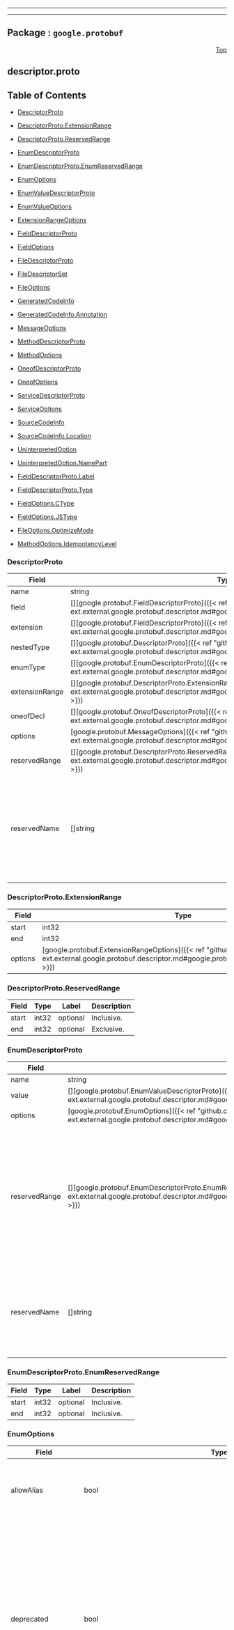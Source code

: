 
---

---

## Package : `google.protobuf`



<a name="top"></a>

<a name="API Reference for descriptor.proto"></a>
<p align="right"><a href="#top">Top</a></p>

## descriptor.proto


## Table of Contents
  - [DescriptorProto](#google.protobuf.DescriptorProto)
  - [DescriptorProto.ExtensionRange](#google.protobuf.DescriptorProto.ExtensionRange)
  - [DescriptorProto.ReservedRange](#google.protobuf.DescriptorProto.ReservedRange)
  - [EnumDescriptorProto](#google.protobuf.EnumDescriptorProto)
  - [EnumDescriptorProto.EnumReservedRange](#google.protobuf.EnumDescriptorProto.EnumReservedRange)
  - [EnumOptions](#google.protobuf.EnumOptions)
  - [EnumValueDescriptorProto](#google.protobuf.EnumValueDescriptorProto)
  - [EnumValueOptions](#google.protobuf.EnumValueOptions)
  - [ExtensionRangeOptions](#google.protobuf.ExtensionRangeOptions)
  - [FieldDescriptorProto](#google.protobuf.FieldDescriptorProto)
  - [FieldOptions](#google.protobuf.FieldOptions)
  - [FileDescriptorProto](#google.protobuf.FileDescriptorProto)
  - [FileDescriptorSet](#google.protobuf.FileDescriptorSet)
  - [FileOptions](#google.protobuf.FileOptions)
  - [GeneratedCodeInfo](#google.protobuf.GeneratedCodeInfo)
  - [GeneratedCodeInfo.Annotation](#google.protobuf.GeneratedCodeInfo.Annotation)
  - [MessageOptions](#google.protobuf.MessageOptions)
  - [MethodDescriptorProto](#google.protobuf.MethodDescriptorProto)
  - [MethodOptions](#google.protobuf.MethodOptions)
  - [OneofDescriptorProto](#google.protobuf.OneofDescriptorProto)
  - [OneofOptions](#google.protobuf.OneofOptions)
  - [ServiceDescriptorProto](#google.protobuf.ServiceDescriptorProto)
  - [ServiceOptions](#google.protobuf.ServiceOptions)
  - [SourceCodeInfo](#google.protobuf.SourceCodeInfo)
  - [SourceCodeInfo.Location](#google.protobuf.SourceCodeInfo.Location)
  - [UninterpretedOption](#google.protobuf.UninterpretedOption)
  - [UninterpretedOption.NamePart](#google.protobuf.UninterpretedOption.NamePart)

  - [FieldDescriptorProto.Label](#google.protobuf.FieldDescriptorProto.Label)
  - [FieldDescriptorProto.Type](#google.protobuf.FieldDescriptorProto.Type)
  - [FieldOptions.CType](#google.protobuf.FieldOptions.CType)
  - [FieldOptions.JSType](#google.protobuf.FieldOptions.JSType)
  - [FileOptions.OptimizeMode](#google.protobuf.FileOptions.OptimizeMode)
  - [MethodOptions.IdempotencyLevel](#google.protobuf.MethodOptions.IdempotencyLevel)






<a name="google.protobuf.DescriptorProto"></a>

### DescriptorProto



| Field | Type | Label | Description |
| ----- | ---- | ----- | ----------- |
| name | string | optional |  |
  | field | [][google.protobuf.FieldDescriptorProto]({{< ref "github.com.solo-io.protoc-gen-ext.external.google.protobuf.descriptor.md#google.protobuf.FieldDescriptorProto" >}}) | repeated |  |
  | extension | [][google.protobuf.FieldDescriptorProto]({{< ref "github.com.solo-io.protoc-gen-ext.external.google.protobuf.descriptor.md#google.protobuf.FieldDescriptorProto" >}}) | repeated |  |
  | nestedType | [][google.protobuf.DescriptorProto]({{< ref "github.com.solo-io.protoc-gen-ext.external.google.protobuf.descriptor.md#google.protobuf.DescriptorProto" >}}) | repeated |  |
  | enumType | [][google.protobuf.EnumDescriptorProto]({{< ref "github.com.solo-io.protoc-gen-ext.external.google.protobuf.descriptor.md#google.protobuf.EnumDescriptorProto" >}}) | repeated |  |
  | extensionRange | [][google.protobuf.DescriptorProto.ExtensionRange]({{< ref "github.com.solo-io.protoc-gen-ext.external.google.protobuf.descriptor.md#google.protobuf.DescriptorProto.ExtensionRange" >}}) | repeated |  |
  | oneofDecl | [][google.protobuf.OneofDescriptorProto]({{< ref "github.com.solo-io.protoc-gen-ext.external.google.protobuf.descriptor.md#google.protobuf.OneofDescriptorProto" >}}) | repeated |  |
  | options | [google.protobuf.MessageOptions]({{< ref "github.com.solo-io.protoc-gen-ext.external.google.protobuf.descriptor.md#google.protobuf.MessageOptions" >}}) | optional |  |
  | reservedRange | [][google.protobuf.DescriptorProto.ReservedRange]({{< ref "github.com.solo-io.protoc-gen-ext.external.google.protobuf.descriptor.md#google.protobuf.DescriptorProto.ReservedRange" >}}) | repeated |  |
  | reservedName | []string | repeated | Reserved field names, which may not be used by fields in the same message. A given name may only be reserved once. |
  





<a name="google.protobuf.DescriptorProto.ExtensionRange"></a>

### DescriptorProto.ExtensionRange



| Field | Type | Label | Description |
| ----- | ---- | ----- | ----------- |
| start | int32 | optional |  |
  | end | int32 | optional |  |
  | options | [google.protobuf.ExtensionRangeOptions]({{< ref "github.com.solo-io.protoc-gen-ext.external.google.protobuf.descriptor.md#google.protobuf.ExtensionRangeOptions" >}}) | optional |  |
  





<a name="google.protobuf.DescriptorProto.ReservedRange"></a>

### DescriptorProto.ReservedRange



| Field | Type | Label | Description |
| ----- | ---- | ----- | ----------- |
| start | int32 | optional | Inclusive. |
  | end | int32 | optional | Exclusive. |
  





<a name="google.protobuf.EnumDescriptorProto"></a>

### EnumDescriptorProto



| Field | Type | Label | Description |
| ----- | ---- | ----- | ----------- |
| name | string | optional |  |
  | value | [][google.protobuf.EnumValueDescriptorProto]({{< ref "github.com.solo-io.protoc-gen-ext.external.google.protobuf.descriptor.md#google.protobuf.EnumValueDescriptorProto" >}}) | repeated |  |
  | options | [google.protobuf.EnumOptions]({{< ref "github.com.solo-io.protoc-gen-ext.external.google.protobuf.descriptor.md#google.protobuf.EnumOptions" >}}) | optional |  |
  | reservedRange | [][google.protobuf.EnumDescriptorProto.EnumReservedRange]({{< ref "github.com.solo-io.protoc-gen-ext.external.google.protobuf.descriptor.md#google.protobuf.EnumDescriptorProto.EnumReservedRange" >}}) | repeated | Range of reserved numeric values. Reserved numeric values may not be used by enum values in the same enum declaration. Reserved ranges may not overlap. |
  | reservedName | []string | repeated | Reserved enum value names, which may not be reused. A given name may only be reserved once. |
  





<a name="google.protobuf.EnumDescriptorProto.EnumReservedRange"></a>

### EnumDescriptorProto.EnumReservedRange



| Field | Type | Label | Description |
| ----- | ---- | ----- | ----------- |
| start | int32 | optional | Inclusive. |
  | end | int32 | optional | Inclusive. |
  





<a name="google.protobuf.EnumOptions"></a>

### EnumOptions



| Field | Type | Label | Description |
| ----- | ---- | ----- | ----------- |
| allowAlias | bool | optional | Set this option to true to allow mapping different tag names to the same value. |
  | deprecated | bool | optional | Is this enum deprecated? Depending on the target platform, this can emit Deprecated annotations for the enum, or it will be completely ignored; in the very least, this is a formalization for deprecating enums. Default: false |
  | uninterpretedOption | [][google.protobuf.UninterpretedOption]({{< ref "github.com.solo-io.protoc-gen-ext.external.google.protobuf.descriptor.md#google.protobuf.UninterpretedOption" >}}) | repeated | The parser stores options it doesn't recognize here. See above. |
  





<a name="google.protobuf.EnumValueDescriptorProto"></a>

### EnumValueDescriptorProto



| Field | Type | Label | Description |
| ----- | ---- | ----- | ----------- |
| name | string | optional |  |
  | number | int32 | optional |  |
  | options | [google.protobuf.EnumValueOptions]({{< ref "github.com.solo-io.protoc-gen-ext.external.google.protobuf.descriptor.md#google.protobuf.EnumValueOptions" >}}) | optional |  |
  





<a name="google.protobuf.EnumValueOptions"></a>

### EnumValueOptions



| Field | Type | Label | Description |
| ----- | ---- | ----- | ----------- |
| deprecated | bool | optional | Is this enum value deprecated? Depending on the target platform, this can emit Deprecated annotations for the enum value, or it will be completely ignored; in the very least, this is a formalization for deprecating enum values. Default: false |
  | uninterpretedOption | [][google.protobuf.UninterpretedOption]({{< ref "github.com.solo-io.protoc-gen-ext.external.google.protobuf.descriptor.md#google.protobuf.UninterpretedOption" >}}) | repeated | The parser stores options it doesn't recognize here. See above. |
  





<a name="google.protobuf.ExtensionRangeOptions"></a>

### ExtensionRangeOptions



| Field | Type | Label | Description |
| ----- | ---- | ----- | ----------- |
| uninterpretedOption | [][google.protobuf.UninterpretedOption]({{< ref "github.com.solo-io.protoc-gen-ext.external.google.protobuf.descriptor.md#google.protobuf.UninterpretedOption" >}}) | repeated | The parser stores options it doesn't recognize here. See above. |
  





<a name="google.protobuf.FieldDescriptorProto"></a>

### FieldDescriptorProto



| Field | Type | Label | Description |
| ----- | ---- | ----- | ----------- |
| name | string | optional |  |
  | number | int32 | optional |  |
  | label | [google.protobuf.FieldDescriptorProto.Label]({{< ref "github.com.solo-io.protoc-gen-ext.external.google.protobuf.descriptor.md#google.protobuf.FieldDescriptorProto.Label" >}}) | optional |  |
  | type | [google.protobuf.FieldDescriptorProto.Type]({{< ref "github.com.solo-io.protoc-gen-ext.external.google.protobuf.descriptor.md#google.protobuf.FieldDescriptorProto.Type" >}}) | optional | If type_name is set, this need not be set.  If both this and type_name are set, this must be one of TYPE_ENUM, TYPE_MESSAGE or TYPE_GROUP. |
  | typeName | string | optional | For message and enum types, this is the name of the type.  If the name starts with a '.', it is fully-qualified.  Otherwise, C++-like scoping rules are used to find the type (i.e. first the nested types within this message are searched, then within the parent, on up to the root namespace). |
  | extendee | string | optional | For extensions, this is the name of the type being extended.  It is resolved in the same manner as type_name. |
  | defaultValue | string | optional | For numeric types, contains the original text representation of the value. For booleans, "true" or "false". For strings, contains the default text contents (not escaped in any way). For bytes, contains the C escaped value.  All bytes >= 128 are escaped. TODO(kenton):  Base-64 encode? |
  | oneofIndex | int32 | optional | If set, gives the index of a oneof in the containing type's oneof_decl list.  This field is a member of that oneof. |
  | jsonName | string | optional | JSON name of this field. The value is set by protocol compiler. If the user has set a "json_name" option on this field, that option's value will be used. Otherwise, it's deduced from the field's name by converting it to camelCase. |
  | options | [google.protobuf.FieldOptions]({{< ref "github.com.solo-io.protoc-gen-ext.external.google.protobuf.descriptor.md#google.protobuf.FieldOptions" >}}) | optional |  |
  





<a name="google.protobuf.FieldOptions"></a>

### FieldOptions



| Field | Type | Label | Description |
| ----- | ---- | ----- | ----------- |
| ctype | [google.protobuf.FieldOptions.CType]({{< ref "github.com.solo-io.protoc-gen-ext.external.google.protobuf.descriptor.md#google.protobuf.FieldOptions.CType" >}}) | optional | The ctype option instructs the C++ code generator to use a different representation of the field than it normally would.  See the specific options below.  This option is not yet implemented in the open source release -- sorry, we'll try to include it in a future version! Default: STRING |
  | packed | bool | optional | The packed option can be enabled for repeated primitive fields to enable a more efficient representation on the wire. Rather than repeatedly writing the tag and type for each element, the entire array is encoded as a single length-delimited blob. In proto3, only explicit setting it to false will avoid using packed encoding. |
  | jstype | [google.protobuf.FieldOptions.JSType]({{< ref "github.com.solo-io.protoc-gen-ext.external.google.protobuf.descriptor.md#google.protobuf.FieldOptions.JSType" >}}) | optional | The jstype option determines the JavaScript type used for values of the field.  The option is permitted only for 64 bit integral and fixed types (int64, uint64, sint64, fixed64, sfixed64).  A field with jstype JS_STRING is represented as JavaScript string, which avoids loss of precision that can happen when a large value is converted to a floating point JavaScript. Specifying JS_NUMBER for the jstype causes the generated JavaScript code to use the JavaScript "number" type.  The behavior of the default option JS_NORMAL is implementation dependent.<br>This option is an enum to permit additional types to be added, e.g. goog.math.Integer. Default: JS_NORMAL |
  | lazy | bool | optional | Should this field be parsed lazily?  Lazy applies only to message-type fields.  It means that when the outer message is initially parsed, the inner message's contents will not be parsed but instead stored in encoded form.  The inner message will actually be parsed when it is first accessed.<br>This is only a hint.  Implementations are free to choose whether to use eager or lazy parsing regardless of the value of this option.  However, setting this option true suggests that the protocol author believes that using lazy parsing on this field is worth the additional bookkeeping overhead typically needed to implement it.<br>This option does not affect the public interface of any generated code; all method signatures remain the same.  Furthermore, thread-safety of the interface is not affected by this option; const methods remain safe to call from multiple threads concurrently, while non-const methods continue to require exclusive access.<br> Note that implementations may choose not to check required fields within a lazy sub-message.  That is, calling IsInitialized() on the outer message may return true even if the inner message has missing required fields. This is necessary because otherwise the inner message would have to be parsed in order to perform the check, defeating the purpose of lazy parsing.  An implementation which chooses not to check required fields must be consistent about it.  That is, for any particular sub-message, the implementation must either *always* check its required fields, or *never* check its required fields, regardless of whether or not the message has been parsed. Default: false |
  | deprecated | bool | optional | Is this field deprecated? Depending on the target platform, this can emit Deprecated annotations for accessors, or it will be completely ignored; in the very least, this is a formalization for deprecating fields. Default: false |
  | weak | bool | optional | For Google-internal migration only. Do not use. Default: false |
  | uninterpretedOption | [][google.protobuf.UninterpretedOption]({{< ref "github.com.solo-io.protoc-gen-ext.external.google.protobuf.descriptor.md#google.protobuf.UninterpretedOption" >}}) | repeated | The parser stores options it doesn't recognize here. See above. |
  





<a name="google.protobuf.FileDescriptorProto"></a>

### FileDescriptorProto



| Field | Type | Label | Description |
| ----- | ---- | ----- | ----------- |
| name | string | optional | file name, relative to root of source tree |
  | package | string | optional | e.g. "foo", "foo.bar", etc. |
  | dependency | []string | repeated | Names of files imported by this file. |
  | publicDependency | []int32 | repeated | Indexes of the public imported files in the dependency list above. |
  | weakDependency | []int32 | repeated | Indexes of the weak imported files in the dependency list. For Google-internal migration only. Do not use. |
  | messageType | [][google.protobuf.DescriptorProto]({{< ref "github.com.solo-io.protoc-gen-ext.external.google.protobuf.descriptor.md#google.protobuf.DescriptorProto" >}}) | repeated | All top-level definitions in this file. |
  | enumType | [][google.protobuf.EnumDescriptorProto]({{< ref "github.com.solo-io.protoc-gen-ext.external.google.protobuf.descriptor.md#google.protobuf.EnumDescriptorProto" >}}) | repeated |  |
  | service | [][google.protobuf.ServiceDescriptorProto]({{< ref "github.com.solo-io.protoc-gen-ext.external.google.protobuf.descriptor.md#google.protobuf.ServiceDescriptorProto" >}}) | repeated |  |
  | extension | [][google.protobuf.FieldDescriptorProto]({{< ref "github.com.solo-io.protoc-gen-ext.external.google.protobuf.descriptor.md#google.protobuf.FieldDescriptorProto" >}}) | repeated |  |
  | options | [google.protobuf.FileOptions]({{< ref "github.com.solo-io.protoc-gen-ext.external.google.protobuf.descriptor.md#google.protobuf.FileOptions" >}}) | optional |  |
  | sourceCodeInfo | [google.protobuf.SourceCodeInfo]({{< ref "github.com.solo-io.protoc-gen-ext.external.google.protobuf.descriptor.md#google.protobuf.SourceCodeInfo" >}}) | optional | This field contains optional information about the original source code. You may safely remove this entire field without harming runtime functionality of the descriptors -- the information is needed only by development tools. |
  | syntax | string | optional | The syntax of the proto file. The supported values are "proto2" and "proto3". |
  





<a name="google.protobuf.FileDescriptorSet"></a>

### FileDescriptorSet



| Field | Type | Label | Description |
| ----- | ---- | ----- | ----------- |
| file | [][google.protobuf.FileDescriptorProto]({{< ref "github.com.solo-io.protoc-gen-ext.external.google.protobuf.descriptor.md#google.protobuf.FileDescriptorProto" >}}) | repeated |  |
  





<a name="google.protobuf.FileOptions"></a>

### FileOptions



| Field | Type | Label | Description |
| ----- | ---- | ----- | ----------- |
| javaPackage | string | optional | Sets the Java package where classes generated from this .proto will be placed.  By default, the proto package is used, but this is often inappropriate because proto packages do not normally start with backwards domain names. |
  | javaOuterClassname | string | optional | If set, all the classes from the .proto file are wrapped in a single outer class with the given name.  This applies to both Proto1 (equivalent to the old "--one_java_file" option) and Proto2 (where a .proto always translates to a single class, but you may want to explicitly choose the class name). |
  | javaMultipleFiles | bool | optional | If set true, then the Java code generator will generate a separate .java file for each top-level message, enum, and service defined in the .proto file.  Thus, these types will *not* be nested inside the outer class named by java_outer_classname.  However, the outer class will still be generated to contain the file's getDescriptor() method as well as any top-level extensions defined in the file. Default: false |
  | javaGenerateEqualsAndHash | bool | optional | This option does nothing. |
  | javaStringCheckUtf8 | bool | optional | If set true, then the Java2 code generator will generate code that throws an exception whenever an attempt is made to assign a non-UTF-8 byte sequence to a string field. Message reflection will do the same. However, an extension field still accepts non-UTF-8 byte sequences. This option has no effect on when used with the lite runtime. Default: false |
  | optimizeFor | [google.protobuf.FileOptions.OptimizeMode]({{< ref "github.com.solo-io.protoc-gen-ext.external.google.protobuf.descriptor.md#google.protobuf.FileOptions.OptimizeMode" >}}) | optional |  Default: SPEED |
  | goPackage | string | optional | Sets the Go package where structs generated from this .proto will be placed. If omitted, the Go package will be derived from the following:   - The basename of the package import path, if provided.   - Otherwise, the package statement in the .proto file, if present.   - Otherwise, the basename of the .proto file, without extension. |
  | ccGenericServices | bool | optional | Should generic services be generated in each language?  "Generic" services are not specific to any particular RPC system.  They are generated by the main code generators in each language (without additional plugins). Generic services were the only kind of service generation supported by early versions of google.protobuf.<br>Generic services are now considered deprecated in favor of using plugins that generate code specific to your particular RPC system.  Therefore, these default to false.  Old code which depends on generic services should explicitly set them to true. Default: false |
  | javaGenericServices | bool | optional |  Default: false |
  | pyGenericServices | bool | optional |  Default: false |
  | phpGenericServices | bool | optional |  Default: false |
  | deprecated | bool | optional | Is this file deprecated? Depending on the target platform, this can emit Deprecated annotations for everything in the file, or it will be completely ignored; in the very least, this is a formalization for deprecating files. Default: false |
  | ccEnableArenas | bool | optional | Enables the use of arenas for the proto messages in this file. This applies only to generated classes for C++. Default: false |
  | objcClassPrefix | string | optional | Sets the objective c class prefix which is prepended to all objective c generated classes from this .proto. There is no default. |
  | csharpNamespace | string | optional | Namespace for generated classes; defaults to the package. |
  | swiftPrefix | string | optional | By default Swift generators will take the proto package and CamelCase it replacing '.' with underscore and use that to prefix the types/symbols defined. When this options is provided, they will use this value instead to prefix the types/symbols defined. |
  | phpClassPrefix | string | optional | Sets the php class prefix which is prepended to all php generated classes from this .proto. Default is empty. |
  | phpNamespace | string | optional | Use this option to change the namespace of php generated classes. Default is empty. When this option is empty, the package name will be used for determining the namespace. |
  | phpMetadataNamespace | string | optional | Use this option to change the namespace of php generated metadata classes. Default is empty. When this option is empty, the proto file name will be used for determining the namespace. |
  | rubyPackage | string | optional | Use this option to change the package of ruby generated classes. Default is empty. When this option is not set, the package name will be used for determining the ruby package. |
  | uninterpretedOption | [][google.protobuf.UninterpretedOption]({{< ref "github.com.solo-io.protoc-gen-ext.external.google.protobuf.descriptor.md#google.protobuf.UninterpretedOption" >}}) | repeated | The parser stores options it doesn't recognize here. See the documentation for the "Options" section above. |
  





<a name="google.protobuf.GeneratedCodeInfo"></a>

### GeneratedCodeInfo



| Field | Type | Label | Description |
| ----- | ---- | ----- | ----------- |
| annotation | [][google.protobuf.GeneratedCodeInfo.Annotation]({{< ref "github.com.solo-io.protoc-gen-ext.external.google.protobuf.descriptor.md#google.protobuf.GeneratedCodeInfo.Annotation" >}}) | repeated | An Annotation connects some span of text in generated code to an element of its generating .proto file. |
  





<a name="google.protobuf.GeneratedCodeInfo.Annotation"></a>

### GeneratedCodeInfo.Annotation



| Field | Type | Label | Description |
| ----- | ---- | ----- | ----------- |
| path | []int32 | repeated | Identifies the element in the original source .proto file. This field is formatted the same as SourceCodeInfo.Location.path. |
  | sourceFile | string | optional | Identifies the filesystem path to the original source .proto. |
  | begin | int32 | optional | Identifies the starting offset in bytes in the generated code that relates to the identified object. |
  | end | int32 | optional | Identifies the ending offset in bytes in the generated code that relates to the identified offset. The end offset should be one past the last relevant byte (so the length of the text = end - begin). |
  





<a name="google.protobuf.MessageOptions"></a>

### MessageOptions



| Field | Type | Label | Description |
| ----- | ---- | ----- | ----------- |
| messageSetWireFormat | bool | optional | Set true to use the old proto1 MessageSet wire format for extensions. This is provided for backwards-compatibility with the MessageSet wire format.  You should not use this for any other reason:  It's less efficient, has fewer features, and is more complicated.<br>The message must be defined exactly as follows:   message Foo {     option message_set_wire_format = true;     extensions 4 to max;   } Note that the message cannot have any defined fields; MessageSets only have extensions.<br>All extensions of your type must be singular messages; e.g. they cannot be int32s, enums, or repeated messages.<br>Because this is an option, the above two restrictions are not enforced by the protocol compiler. Default: false |
  | noStandardDescriptorAccessor | bool | optional | Disables the generation of the standard "descriptor()" accessor, which can conflict with a field of the same name.  This is meant to make migration from proto1 easier; new code should avoid fields named "descriptor". Default: false |
  | deprecated | bool | optional | Is this message deprecated? Depending on the target platform, this can emit Deprecated annotations for the message, or it will be completely ignored; in the very least, this is a formalization for deprecating messages. Default: false |
  | mapEntry | bool | optional | Whether the message is an automatically generated map entry type for the maps field.<br>For maps fields:     map<KeyType, ValueType> map_field = 1; The parsed descriptor looks like:     message MapFieldEntry {         option map_entry = true;         optional KeyType key = 1;         optional ValueType value = 2;     }     repeated MapFieldEntry map_field = 1;<br>Implementations may choose not to generate the map_entry=true message, but use a native map in the target language to hold the keys and values. The reflection APIs in such implementions still need to work as if the field is a repeated message field.<br>NOTE: Do not set the option in .proto files. Always use the maps syntax instead. The option should only be implicitly set by the proto compiler parser. |
  | uninterpretedOption | [][google.protobuf.UninterpretedOption]({{< ref "github.com.solo-io.protoc-gen-ext.external.google.protobuf.descriptor.md#google.protobuf.UninterpretedOption" >}}) | repeated | The parser stores options it doesn't recognize here. See above. |
  





<a name="google.protobuf.MethodDescriptorProto"></a>

### MethodDescriptorProto



| Field | Type | Label | Description |
| ----- | ---- | ----- | ----------- |
| name | string | optional |  |
  | inputType | string | optional | Input and output type names.  These are resolved in the same way as FieldDescriptorProto.type_name, but must refer to a message type. |
  | outputType | string | optional |  |
  | options | [google.protobuf.MethodOptions]({{< ref "github.com.solo-io.protoc-gen-ext.external.google.protobuf.descriptor.md#google.protobuf.MethodOptions" >}}) | optional |  |
  | clientStreaming | bool | optional | Identifies if client streams multiple client messages Default: false |
  | serverStreaming | bool | optional | Identifies if server streams multiple server messages Default: false |
  





<a name="google.protobuf.MethodOptions"></a>

### MethodOptions



| Field | Type | Label | Description |
| ----- | ---- | ----- | ----------- |
| deprecated | bool | optional | Is this method deprecated? Depending on the target platform, this can emit Deprecated annotations for the method, or it will be completely ignored; in the very least, this is a formalization for deprecating methods. Default: false |
  | idempotencyLevel | [google.protobuf.MethodOptions.IdempotencyLevel]({{< ref "github.com.solo-io.protoc-gen-ext.external.google.protobuf.descriptor.md#google.protobuf.MethodOptions.IdempotencyLevel" >}}) | optional |  Default: IDEMPOTENCY_UNKNOWN |
  | uninterpretedOption | [][google.protobuf.UninterpretedOption]({{< ref "github.com.solo-io.protoc-gen-ext.external.google.protobuf.descriptor.md#google.protobuf.UninterpretedOption" >}}) | repeated | The parser stores options it doesn't recognize here. See above. |
  





<a name="google.protobuf.OneofDescriptorProto"></a>

### OneofDescriptorProto



| Field | Type | Label | Description |
| ----- | ---- | ----- | ----------- |
| name | string | optional |  |
  | options | [google.protobuf.OneofOptions]({{< ref "github.com.solo-io.protoc-gen-ext.external.google.protobuf.descriptor.md#google.protobuf.OneofOptions" >}}) | optional |  |
  





<a name="google.protobuf.OneofOptions"></a>

### OneofOptions



| Field | Type | Label | Description |
| ----- | ---- | ----- | ----------- |
| uninterpretedOption | [][google.protobuf.UninterpretedOption]({{< ref "github.com.solo-io.protoc-gen-ext.external.google.protobuf.descriptor.md#google.protobuf.UninterpretedOption" >}}) | repeated | The parser stores options it doesn't recognize here. See above. |
  





<a name="google.protobuf.ServiceDescriptorProto"></a>

### ServiceDescriptorProto



| Field | Type | Label | Description |
| ----- | ---- | ----- | ----------- |
| name | string | optional |  |
  | method | [][google.protobuf.MethodDescriptorProto]({{< ref "github.com.solo-io.protoc-gen-ext.external.google.protobuf.descriptor.md#google.protobuf.MethodDescriptorProto" >}}) | repeated |  |
  | options | [google.protobuf.ServiceOptions]({{< ref "github.com.solo-io.protoc-gen-ext.external.google.protobuf.descriptor.md#google.protobuf.ServiceOptions" >}}) | optional |  |
  





<a name="google.protobuf.ServiceOptions"></a>

### ServiceOptions



| Field | Type | Label | Description |
| ----- | ---- | ----- | ----------- |
| deprecated | bool | optional | Is this service deprecated? Depending on the target platform, this can emit Deprecated annotations for the service, or it will be completely ignored; in the very least, this is a formalization for deprecating services. Default: false |
  | uninterpretedOption | [][google.protobuf.UninterpretedOption]({{< ref "github.com.solo-io.protoc-gen-ext.external.google.protobuf.descriptor.md#google.protobuf.UninterpretedOption" >}}) | repeated | The parser stores options it doesn't recognize here. See above. |
  





<a name="google.protobuf.SourceCodeInfo"></a>

### SourceCodeInfo



| Field | Type | Label | Description |
| ----- | ---- | ----- | ----------- |
| location | [][google.protobuf.SourceCodeInfo.Location]({{< ref "github.com.solo-io.protoc-gen-ext.external.google.protobuf.descriptor.md#google.protobuf.SourceCodeInfo.Location" >}}) | repeated | A Location identifies a piece of source code in a .proto file which corresponds to a particular definition.  This information is intended to be useful to IDEs, code indexers, documentation generators, and similar tools.<br>For example, say we have a file like:   message Foo {     optional string foo = 1;   } Let's look at just the field definition:   optional string foo = 1;   ^       ^^     ^^  ^  ^^^   a       bc     de  f  ghi We have the following locations:   span   path               represents   [a,i)  [ 4, 0, 2, 0 ]     The whole field definition.   [a,b)  [ 4, 0, 2, 0, 4 ]  The label (optional).   [c,d)  [ 4, 0, 2, 0, 5 ]  The type (string).   [e,f)  [ 4, 0, 2, 0, 1 ]  The name (foo).   [g,h)  [ 4, 0, 2, 0, 3 ]  The number (1).<br>Notes: - A location may refer to a repeated field itself (i.e. not to any   particular index within it).  This is used whenever a set of elements are   logically enclosed in a single code segment.  For example, an entire   extend block (possibly containing multiple extension definitions) will   have an outer location whose path refers to the "extensions" repeated   field without an index. - Multiple locations may have the same path.  This happens when a single   logical declaration is spread out across multiple places.  The most   obvious example is the "extend" block again -- there may be multiple   extend blocks in the same scope, each of which will have the same path. - A location's span is not always a subset of its parent's span.  For   example, the "extendee" of an extension declaration appears at the   beginning of the "extend" block and is shared by all extensions within   the block. - Just because a location's span is a subset of some other location's span   does not mean that it is a descendent.  For example, a "group" defines   both a type and a field in a single declaration.  Thus, the locations   corresponding to the type and field and their components will overlap. - Code which tries to interpret locations should probably be designed to   ignore those that it doesn't understand, as more types of locations could   be recorded in the future. |
  





<a name="google.protobuf.SourceCodeInfo.Location"></a>

### SourceCodeInfo.Location



| Field | Type | Label | Description |
| ----- | ---- | ----- | ----------- |
| path | []int32 | repeated | Identifies which part of the FileDescriptorProto was defined at this location.<br>Each element is a field number or an index.  They form a path from the root FileDescriptorProto to the place where the definition.  For example, this path:   [ 4, 3, 2, 7, 1 ] refers to:   file.message_type(3)  // 4, 3       .field(7)         // 2, 7       .name()           // 1 This is because FileDescriptorProto.message_type has field number 4:   repeated DescriptorProto message_type = 4; and DescriptorProto.field has field number 2:   repeated FieldDescriptorProto field = 2; and FieldDescriptorProto.name has field number 1:   optional string name = 1;<br>Thus, the above path gives the location of a field name.  If we removed the last element:   [ 4, 3, 2, 7 ] this path refers to the whole field declaration (from the beginning of the label to the terminating semicolon). |
  | span | []int32 | repeated | Always has exactly three or four elements: start line, start column, end line (optional, otherwise assumed same as start line), end column. These are packed into a single field for efficiency.  Note that line and column numbers are zero-based -- typically you will want to add 1 to each before displaying to a user. |
  | leadingComments | string | optional | If this SourceCodeInfo represents a complete declaration, these are any comments appearing before and after the declaration which appear to be attached to the declaration.<br>A series of line comments appearing on consecutive lines, with no other tokens appearing on those lines, will be treated as a single comment.<br>leading_detached_comments will keep paragraphs of comments that appear before (but not connected to) the current element. Each paragraph, separated by empty lines, will be one comment element in the repeated field.<br>Only the comment content is provided; comment markers (e.g. //) are stripped out.  For block comments, leading whitespace and an asterisk will be stripped from the beginning of each line other than the first. Newlines are included in the output.<br>Examples:<br>  optional int32 foo = 1;  // Comment attached to foo.   // Comment attached to bar.   optional int32 bar = 2;<br>  optional string baz = 3;   // Comment attached to baz.   // Another line attached to baz.<br>  // Comment attached to qux.   //   // Another line attached to qux.   optional double qux = 4;<br>  // Detached comment for corge. This is not leading or trailing comments   // to qux or corge because there are blank lines separating it from   // both.<br>  // Detached comment for corge paragraph 2.<br>  optional string corge = 5;   /* Block comment attached    * to corge.  Leading asterisks    * will be removed. */   /* Block comment attached to    * grault. */   optional int32 grault = 6;<br>  // ignored detached comments. |
  | trailingComments | string | optional |  |
  | leadingDetachedComments | []string | repeated |  |
  





<a name="google.protobuf.UninterpretedOption"></a>

### UninterpretedOption



| Field | Type | Label | Description |
| ----- | ---- | ----- | ----------- |
| name | [][google.protobuf.UninterpretedOption.NamePart]({{< ref "github.com.solo-io.protoc-gen-ext.external.google.protobuf.descriptor.md#google.protobuf.UninterpretedOption.NamePart" >}}) | repeated |  |
  | identifierValue | string | optional | The value of the uninterpreted option, in whatever type the tokenizer identified it as during parsing. Exactly one of these should be set. |
  | positiveIntValue | uint64 | optional |  |
  | negativeIntValue | int64 | optional |  |
  | doubleValue | double | optional |  |
  | stringValue | bytes | optional |  |
  | aggregateValue | string | optional |  |
  





<a name="google.protobuf.UninterpretedOption.NamePart"></a>

### UninterpretedOption.NamePart



| Field | Type | Label | Description |
| ----- | ---- | ----- | ----------- |
| namePart | string | required |  |
  | isExtension | bool | required |  |
  




 <!-- end messages -->


<a name="google.protobuf.FieldDescriptorProto.Label"></a>

### FieldDescriptorProto.Label


| Name | Number | Description |
| ---- | ------ | ----------- |
| LABEL_OPTIONAL | 1 | 0 is reserved for errors |
| LABEL_REQUIRED | 2 |  |
| LABEL_REPEATED | 3 |  |



<a name="google.protobuf.FieldDescriptorProto.Type"></a>

### FieldDescriptorProto.Type


| Name | Number | Description |
| ---- | ------ | ----------- |
| TYPE_DOUBLE | 1 | 0 is reserved for errors. Order is weird for historical reasons. |
| TYPE_FLOAT | 2 |  |
| TYPE_INT64 | 3 | Not ZigZag encoded.  Negative numbers take 10 bytes.  Use TYPE_SINT64 if negative values are likely. |
| TYPE_UINT64 | 4 |  |
| TYPE_INT32 | 5 | Not ZigZag encoded.  Negative numbers take 10 bytes.  Use TYPE_SINT32 if negative values are likely. |
| TYPE_FIXED64 | 6 |  |
| TYPE_FIXED32 | 7 |  |
| TYPE_BOOL | 8 |  |
| TYPE_STRING | 9 |  |
| TYPE_GROUP | 10 | Tag-delimited aggregate. Group type is deprecated and not supported in proto3. However, Proto3 implementations should still be able to parse the group wire format and treat group fields as unknown fields. |
| TYPE_MESSAGE | 11 | Length-delimited aggregate. |
| TYPE_BYTES | 12 | New in version 2. |
| TYPE_UINT32 | 13 |  |
| TYPE_ENUM | 14 |  |
| TYPE_SFIXED32 | 15 |  |
| TYPE_SFIXED64 | 16 |  |
| TYPE_SINT32 | 17 | Uses ZigZag encoding. |
| TYPE_SINT64 | 18 | Uses ZigZag encoding. |



<a name="google.protobuf.FieldOptions.CType"></a>

### FieldOptions.CType


| Name | Number | Description |
| ---- | ------ | ----------- |
| STRING | 0 | Default mode. |
| CORD | 1 |  |
| STRING_PIECE | 2 |  |



<a name="google.protobuf.FieldOptions.JSType"></a>

### FieldOptions.JSType


| Name | Number | Description |
| ---- | ------ | ----------- |
| JS_NORMAL | 0 | Use the default type. |
| JS_STRING | 1 | Use JavaScript strings. |
| JS_NUMBER | 2 | Use JavaScript numbers. |



<a name="google.protobuf.FileOptions.OptimizeMode"></a>

### FileOptions.OptimizeMode


| Name | Number | Description |
| ---- | ------ | ----------- |
| SPEED | 1 | Generate complete code for parsing, serialization, |
| CODE_SIZE | 2 | etc.<br>Use ReflectionOps to implement these methods. |
| LITE_RUNTIME | 3 | Generate code using MessageLite and the lite runtime. |



<a name="google.protobuf.MethodOptions.IdempotencyLevel"></a>

### MethodOptions.IdempotencyLevel


| Name | Number | Description |
| ---- | ------ | ----------- |
| IDEMPOTENCY_UNKNOWN | 0 |  |
| NO_SIDE_EFFECTS | 1 | implies idempotent |
| IDEMPOTENT | 2 | idempotent, but may have side effects |


 <!-- end enums -->

 <!-- end HasExtensions -->

 <!-- end services -->

